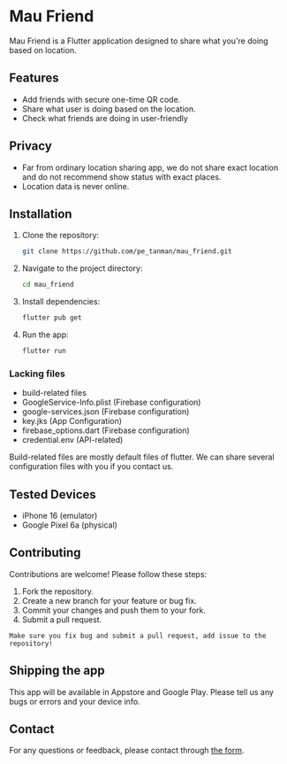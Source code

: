 # Mau Friend

Mau Friend is a Flutter application designed to share what you're doing based on location.

## Features

- Add friends with secure one-time QR code.
- Share what user is doing based on the location.
- Check what friends are doing in user-friendly 

## Privacy
- Far from ordinary location sharing app, we do not share exact location and do not recommend show status with exact places.
- Location data is never online.

## Installation

1. Clone the repository:
    ```bash
    git clone https://github.com/pe_tanman/mau_friend.git
    ```
2. Navigate to the project directory:
    ```bash
    cd mau_friend
    ```
3. Install dependencies:
    ```bash
    flutter pub get
    ```
4. Run the app:
    ```bash
    flutter run
    ```

### Lacking files
- build-related files
- GoogleService-Info.plist (Firebase configuration)
- google-services.json (Firebase configuration)
- key.jks (App Configuration)
- firebase_options.dart (Firebase configuration)
- credential.env (API-related)

Build-related files are mostly default files of flutter. We can share several configuration files with you if you contact us.

## Tested Devices
- iPhone 16 (emulator)
- Google Pixel 6a (physical)

## Contributing

Contributions are welcome! Please follow these steps:

1. Fork the repository.
2. Create a new branch for your feature or bug fix.
3. Commit your changes and push them to your fork.
4. Submit a pull request.

`Make sure you fix bug and submit a pull request, add issue to the repository!`

## Shipping the app
This app will be available in Appstore and Google Play. Please tell us any bugs or errors and your device info.


## Contact

For any questions or feedback, please contact through [the form](https://docs.google.com/forms/d/e/1FAIpQLSerueDg9dyzPd4bkevzKaIL_01tvPpuIb9zTCe9FKMtNheRXQ/viewform?usp=sharing&ouid=117658194888200180241).